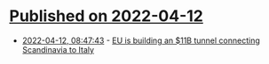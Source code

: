 # [Published on 2022-04-12](index.md)

* [2022-04-12, 08:47:43](https://news.ycombinator.com/item?id=31000124) - [EU is building an $11B tunnel connecting Scandinavia to Italy](https://www.designboom.com/technology/brenner-base-rail-tunnel-scandinavia-mediterranean-04-11-2022/)
